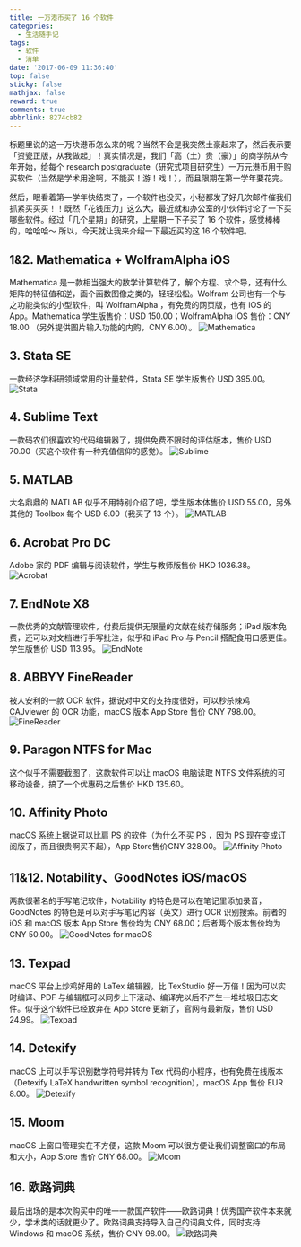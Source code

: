 ```yaml
---
title: 一万港币买了 16 个软件
categories:
  - 生活随手记
tags:
  - 软件
  - 清单
date: '2017-06-09 11:36:40'
top: false
sticky: false
mathjax: false
reward: true
comments: true
abbrlink: 8274cb82
---
```


标题里说的这一万块港币怎么来的呢？当然不会是我突然土豪起来了，然后表示要「资瓷正版，从我做起」！真实情况是，我们「高（土）贵（豪）」的商学院从今年开始，给每个 research postgraduate（研究式项目研究生）一万元港币用于购买软件（当然是学术用途啊，不能买！游！戏！），而且限期在第一学年要花完。

然后，眼看着第一学年快结束了，一个软件也没买，小秘都发了好几次邮件催我们抓紧买买买！！既然「花钱压力」这么大，最近就和办公室的小伙伴讨论了一下买哪些软件。经过「几个星期」的研究，上星期一下子买了 16 个软件，感觉棒棒的，哈哈哈～ 所以，今天就让我来介绍一下最近买的这 16 个软件吧。<!-- more -->

## 1&2. Mathematica + WolframAlpha iOS
Mathematica 是一款相当强大的数学计算软件了，解个方程、求个导，还有什么矩阵的特征值和逆，画个函数图像之类的，轻轻松松。Wolfram 公司也有一个与之功能类似的小型软件，叫 WolframAlpha ，有免费的网页版，也有 iOS 的 App。Mathematica 学生版售价：USD 150.00；WolframAlpha iOS 售价：CNY 18.00 （另外提供图片输入功能的内购，CNY 6.00）。
![Mathematica](/cloud/posts/2017/0609/pic_1.jpg)

## 3. Stata SE
一款经济学科研领域常用的计量软件，Stata SE 学生版售价 USD 395.00。
![Stata](/cloud/posts/2017/0609/pic_2.jpg)

## 4. Sublime Text
一款码农们很喜欢的代码编辑器了，提供免费不限时的评估版本，售价 USD 70.00（买这个软件有一种充值信仰的感觉）。
![Sublime](/cloud/posts/2017/0609/pic_3.jpg)

## 5. MATLAB
大名鼎鼎的 MATLAB 似乎不用特别介绍了吧，学生版本体售价 USD 55.00，另外其他的 Toolbox 每个 USD 6.00（我买了 13 个）。
![MATLAB](/cloud/posts/2017/0609/pic_4.jpg)

## 6. Acrobat Pro DC
Adobe 家的 PDF 编辑与阅读软件，学生与教师版售价 HKD 1036.38。
![Acrobat](/cloud/posts/2017/0609/pic_5.jpg)

## 7. EndNote X8
一款优秀的文献管理软件，付费后提供无限量的文献在线存储服务；iPad 版本免费，还可以对文档进行手写批注，似乎和 iPad Pro 与 Pencil 搭配食用口感更佳。学生版售价 USD 113.95。
![EndNote](/cloud/posts/2017/0609/pic_6.jpg)

## 8. ABBYY FineReader
被人安利的一款 OCR 软件，据说对中文的支持度很好，可以秒杀辣鸡 CAJviewer 的 OCR 功能，macOS 版本 App Store 售价 CNY 798.00。
![FineReader](/cloud/posts/2017/0609/pic_7.jpg)

## 9. Paragon NTFS for Mac
这个似乎不需要截图了，这款软件可以让 macOS 电脑读取 NTFS 文件系统的可移动设备，搞了一个优惠码之后售价 HKD 135.60。

## 10. Affinity Photo
macOS 系统上据说可以比肩 PS 的软件（为什么不买 PS ，因为 PS 现在变成订阅版了，而且很贵啊买不起），App Store售价CNY 328.00。
![Affinity Photo](/cloud/posts/2017/0609/pic_8.jpg)

## 11&12. Notability、GoodNotes iOS/macOS
两款很著名的手写笔记软件，Notability 的特色是可以在笔记里添加录音，GoodNotes 的特色是可以对手写笔记内容（英文）进行 OCR 识别搜索。前者的 iOS 和 macOS 版本 App Store 售价均为 CNY 68.00；后者两个版本售价均为 CNY 50.00。
![GoodNotes for macOS](/cloud/posts/2017/0609/pic_9.jpg)

## 13. Texpad
macOS 平台上炒鸡好用的 LaTex 编辑器，比 TexStudio 好一万倍！因为可以实时编译、PDF 与编辑框可以同步上下滚动、编译完以后不产生一堆垃圾日志文件。似乎这个软件已经放弃在 App Store 更新了，官网有最新版，售价 USD 24.99。
![Texpad](/cloud/posts/2017/0609/pic_10.jpg)

## 14. Detexify
macOS 上可以手写识别数学符号并转为 Tex 代码的小程序，也有免费在线版本（Detexify LaTeX handwritten symbol recognition），macOS App 售价 EUR 8.00。
![Detexify](/cloud/posts/2017/0609/pic_11.jpg)

## 15. Moom
macOS 上窗口管理实在不方便，这款 Moom 可以很方便让我们调整窗口的布局和大小，App Store 售价 CNY 68.00。
![Moom](/cloud/posts/2017/0609/pic_12.jpg)

## 16. 欧路词典
最后出场的是本次购买中的唯一一款国产软件——欧路词典！优秀国产软件本来就少，学术类的话就更少了。欧路词典支持导入自己的词典文件，同时支持 Windows 和 macOS 系统，售价 CNY 98.00。
![欧路词典](/cloud/posts/2017/0609/pic_13.jpg)
